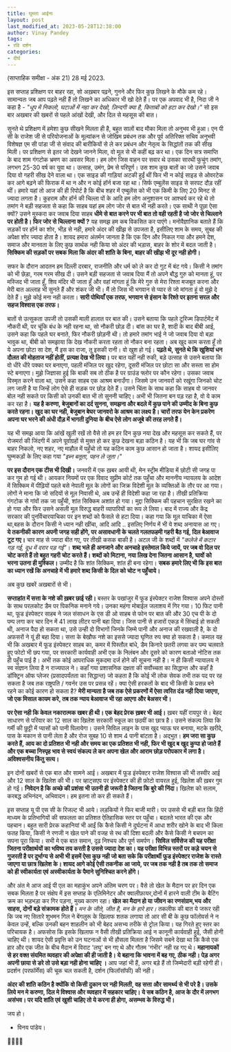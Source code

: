 ```yaml
---
title: घूमता आईना
layout: post
last_modified_at: 2023-05-28T12:38:00
author: Vinay Pandey
tags:
- रवि दर्शन
categories:
- दीर्घ
---
```

(साप्ताहिक समीक्षा - अंक 21)
28 मई 2023.

इस सप्ताह प्रशिक्षण पर बाहर रहा, सो अख़बार पढ़ने, गुनने और फिर कुछ लिखने के मौके कम रहे। सामान्यतः जब आप पढ़ते नही हैं तो लिखने का अधिकार भी खो देते हैं। पर एक अपवाद भी है, निदा जी ने कहा है - 
*"धूप में निकलो, घटाओं में नहा कर देखो,*
*ज़िन्दगी क्या है, किताबों को हटा कर देखो।"*
सो इस बार अखबार की खबरों से पहले आंखों देखी, और दिल से महसूस की बात। 

सुनते थे प्रशिक्षण में हमेशा कुछ सीखने मिलता ही है, बहुत सालों बाद मौका मिला तो अनुभव भी हुआ। एन पी सी के राजेश जी से परियोजनाओं के मूल्यांकन से जोखिम प्रबंधन तक और पूर्व अतिरिक्त सचिव अनुभवी विशेषज्ञ एम सी पांडा जी से संवाद की बारीकियों से ले कर प्रबंधन और नेतृत्व के सिद्धांतों तक की सीख मिली। पर प्रशिक्षण से इतर जो देखने जानने मिला, वो मूल से भी कहीं बढ़ कर था। एक दिन सत्र समाप्ति के बाद शाम गंगटोक भ्रमण का अवसर मिला। हम लोग जिस वाहन पर सवार थे उसका सारथी फुचुंग तमांग, लगभग 25-30 वर्ष का युवा था। उत्साह, उमंग, प्रेम से परिपूर्ण। उस शाम कुछ बातों का जो उसने जवाब दिया वो गहरी सीख देने वाला था। एक साइड की गाड़ियां अटकी हुईं थीं फिर भी न कोई साइड से ओवरटेक कर आगे बढ़ने की फिराक में था न और न कोई हॉर्न बजा रहा था। सिर्फ एम्बुलेंस साइड से सरपट दौड़ रहीं थीं। हमारे यहां तो आज की ही रिपोर्ट है कि बीच शहर में एम्बुलेंस को भी एक किमी के लिए 20 मिनट से ज्यादा लगता है। कुहराम और हॉर्न की चिल्ला पों के आदि हम लोग अनुशासन पर आश्चर्य कर रहे थे तो तमांग ने बड़ी सहजता से कहा कि साहब यहां हम लोग जोर से बात भी नही करते। एक साथी ने पूछा ऐसा क्यों? उसने मुस्करा कर जवाब दिया साहब **धीमे से बात करने पर भी बात तो वही रहती है जो जोर से चिल्लाने पर होती है। फिर जोर से चिल्लाना क्यों ?** यह समझ हम कब विकसित कर पाएंगे। मनोवैज्ञानिक बताते हैं कि सड़कों पर हॉर्न का शोर, भीड़ से नही, हमारे अंदर की खीझ से उपजता है, इसीलिए शाम के समय, सुबह की अपेक्षा शोर ज्यादा होता है। शायद हमारा अंतर्मन जानता है कि एक दिन और निकल गया और हमने देश, समाज और मानवता के लिए कुछ सार्थक नही किया सो अंदर की भड़ास, बाहर के शोर में बदल जाती है। **सिक्किम की सड़कों पर सबक मिला कि अंदर की शांति के बिना, बाहर की खीझ भी दूर नही होगी।**

सफर के दौरान आदतन हम दिल्ली दरबार, राजनीति और धर्म को ले कर दो गुट में बंट गये। किसी ने तमांग को भी छेड़ा, गरम गरम सीख दी। उसने बड़ी सहजता से जवाब दिया मैं तो अपने बौद्ध गुरु को मानता हूं, पर मस्जिद भी जाता हूँ, शिव मंदिर भी जाता हूँ और वहां मांगता हूं कि मेरे गुरु से मेरा रिश्ता मजबूत करना और मेरी बात अल्लाह भी सुनते हैं और शंकर जी भी। मैं तो जिस भी भगवान से प्यार से जो मांगता हूं वो मुझे दे देते हैं। मुझे कोई मना नही करता। **सारी पोथियाँ एक तरफ, भगवान से इंसान के रिश्ते पर इतना सरल और सहज विश्वास एक तरफ।**

बातों से उत्सुकता उपजी तो उसकी माली हालात पर बात की। उसने बताया कि पहले टूरिज्म डिपार्टमेंट में नौकरी थी, पर चूंकि बंध के नही रहना था, सो नौकरी छोड़ दी। बांस का घर है, शादी के बाद बीबी आई, उसने कहा कि पहले घर बनाते, फिर नौकरी छोड़नी थी। तो हमारे  तमांग भाई ने जो जवाब दिया वो बड़ा भावुक था, बीबी को समझाया कि देख नौकरी करता रहता तो नौकर बना रहता। अब खुद काम करता हूँ तो ये अपना छोटा सा देश, मैं इस का राजा, तू इसकी रानी। वो खुश हो गई। **पढ़ते थे, सुनते थे कि खुशियां धन दौलत की मोहताज नहीं होतीं, प्रत्यक्ष देख भी लिया।** पर बात यहीं नही रुकी, बड़े उत्साह से उसने बताया कि वो धीरे धीरे पक्का घर बनाएगा, पहली मंजिल पर खुद रहेगा, दूसरी मंजिल पर छोटा सा और सस्ता सा होम स्टे बनाएगा। मुझे जिज्ञासा हुई कि बाकी सब तो ठीक है पर ग्राउंड फ्लोर पर कौन रहेगा। उसका जवाब  विस्मृत करने वाला था, उसने कहा साहब एक आश्रम बनाउँगा। जिसमे उन जानवरों को रखूंगा जिनको चोट लग जाती है या जिन्हें लोग ऐसे ही सड़क पर छोड़ देते हैं। उसने चिंता के साथ कहा कि साहब वो जानवर बोल नही सकते पर किसी को उनकी बात भी तो सुननी चाहिए। अभी भी जितना बन पड़ रहा है, वो ये काम कर रहा है। **यह है करुणा, बेजुबानों का दर्द सुनना, समझना और बदले में कुछ पाने की उम्मीद के बिना कुछ करते रहना। खुद का घर नही, बेजुबान बेघर जानवरो के आश्रम का लक्ष्य है। चारों तरफ येन केन प्रकरेण अपना घर भरने की अंधी दौड़ में भागती दुनिया के बीच ऐसे लोग अजूबे की तरह लगते हैं।**

यह भी समझ आया कि आंखें खुली रखें तो वैसे तो हम हर दिन कुछ नया देख और महसूस कर सकते हैं, पर रोजमर्रा की जिंदगी में अपने पूर्वाग्रहों से मुक्त हो कर कुछ देखना बड़ा कठिन है। यह भी कि जब घर गांव से बाहर निकलो, नए शहर, नए माहौल में पहुँचो तो यह कठिन काम कुछ आसान हो जाता है। शायद इसीलिए घुम्मकड़ों के लिए कहा गया  *"इब्न बतूता, पहन ले जूता।"*

**पर इस दौरान एक टीस भी दिखी।** जनवरी में एक ख़बर आयी थी, मेन स्ट्रीम मीडिया में छोटी सी जगह पा कर गुम हो गई थी। आयकर नियमों पर एक विवाद सुप्रीम कोर्ट तक पहुँचा और माननीय न्यायलय के आदेश में सिक्किम में पीढ़ियों पहले बसे नेपाली मूल के लोगों का जिक्र विदेशी मूल के व्यक्तिओं के तौर पर आ गया। लोगों ने माना कि जो सदियों से मूल निवासी थे, अब उन्हें ही विदेशी कहा जा रहा है। तीखी प्रतिक्रिया गंगटोक से गांवों तक जा पहुँची, शांत सिक्किम अशांत हो गया। मुद्दा सिक्किम की पहचान सुरक्षित रखने का हो गया और फिर उसने असली मूल विरुद्ध बाहरी व्यापारियों का रूप ले लिया। बाद में राज्य और केंद्र सरकार की पुनर्विचारयाचिका पर इन शब्दों को फैसले से हटा दिया। कहा गया कि मूल याचिका में ऐसा था,बहस के दौरान किसी ने ध्यान नही खींचा, आदि आदि .. इसलिए निर्णय में भी ये शब्द अनायास आ गए। **ये तकनीकी कारण अपनी जगह सही होंगे, पर असावधानी के चलते गलतफहमी गहरी बैठ गई, दिल बेआवाज टूट गए।** चार माह से ज्यादा बीत गए, पर तीखी कसक बाकी है। अटल जी के शब्दों में *"कलेजे में कटार गड़ गई, दूध में दरार पड़ गई"*। **शब्द भले ही अनजाने और अनचाहे इस्तेमाल किये जायें, पर जब वो दिल पर चोट करते हैं तो बहुत गहरी चोट करते हैं। शब्दों को मिटाना, नया लिख देना जितना आसान है, घावों को भरना उतना ही मुश्किल।** उम्मीद है कि शांत सिक्किम, शांत ही बना रहेगा। **सबक हमारे लिए भी कि इस बात का ध्यान रखें कि अनचाहे में भी हमारे शब्द किसी के दिल को चोट न पहुँचाये।**

अब कुछ खबरें अखबारों से भी।

**सप्ताहांत में सत्ता के नशे की ख़बर छाई रही।** बस्तर के पखांजुर में फूड इंस्पेक्टर राजेश विश्वास अपने दोस्तों के साथ परलकोट डैम पर पिकनिक मनाने गये। उनका महंगा मोबाईल जलाशय में गिर गया। 10 फिट पानी था, फूड इंस्पेक्टर साहब ने जल संसाधन के एस डी ओ साहब से फोन पर बात की और 30 एच पी के दो पम्प लगा कर चार दिन में 41 लाख लीटर पानी बहा दिया। जिस पानी से हजारों एकड़ में सिंचाई हो सकती थी, अनाज पैदा हो सकता था, उसे उन्ही दो विभागों जिनके जिम्मे पानी और अनाज की रखवाली है, के दो अफसरों ने यूं ही बहा दिया। सत्ता के बेखौफ नशे का इससे ज्यादा घृणित रुप क्या हो सकता है। कमाल यह भी कि अखबार में फूड इंस्पेक्टर साहब का, कमर में पिस्तौल बांधे, डैम किनारे छतरी लगवा कर पम्प चलवाते हुए फोटो भी छप गया, पर सरकारी कार्यवाही अभी एक के निलंबन और दूसरे को कारण बताओ नोटिस तक ही पहुँच पाई है। अभी तक कोई आपराधिक मुकदमा दर्ज होने की सूचना नही है। न ही किसी न्यायालय ने स्व संज्ञान लिया है न राज्यपाल ने। कहाँ गया प्रशासनिक दक्षता की सर्वोच्चता का सिद्धान्त और कहाँ है डॉक्ट्रिन ऑफ प्लेजर (प्रसादपर्यंतता का सिद्धान्त) जो कहता है कि कोई भी लोक सेवक तभी तक पद पर रह सकता है जब तक राष्ट्रपति / गवर्नर उस पर प्रसन्न रहें। क्या ऐसी हरकतों के बाद भी किसी के प्रसन्न बने रहने का कोई कारण हो सकता है? **मेरी मान्यता है जब तक ऐसे प्रकरणों में ऐसा त्वरित दंड नही दिया जाएगा, जो एक मिसाल कायम करे, तब तक न्याय बेआवाज भी रहा आएगा और बेअसर भी।**

**पर ऐसा नही कि केवल नकारात्मक खबर ही थी। एक बेहद प्रेरक ख़बर भी आई।** ख़बर यहीं रायपुर से। बेहद साधारण से परिवार का 12 साल का खिलेश सरकारी स्कूल का छठवीं का छात्र है। उसने संकल्प लिया कि गर्मी की छुट्टी में प्यासों को पानी पिलायेगा। उसने सिविल लाइन के पास खुद प्याऊ घर बनाया, मटके खरीदे, पास के मकान से पानी लेता है और रोज सुबह 10 से शाम 4 पानी बांटता है। अद्भुत। **हम जरा सा कुछ करते हैं, आय का दो प्रतिशत भी नही और समय का एक प्रतिशत भी नही, फिर भी खुद ब खुद कुप्पा हो जाते हैं और एक बच्चा निस्पृह भाव से स्वयं संकल्प ले कर अपना खेल और आराम छोड़ परोपकार में लगा है। अविश्वसनीय किंतु सत्य।**

इन दोनों खबरों से एक बात और सामने आई। अखबार में फूड इंस्पेक्टर राजेश विश्वास की भी तस्वीर आई और 12 साल के खिलेश की भी। पर व्हाट्सएप पर इंस्पेक्टर की ही फ़ोटो वायरल हुई, खिलेश की ख़बर गुम हो गई। **निवेदन है कि अच्छे की प्रशंसा भी उतनी ही जरूरी है जितना कि बुरे की निंदा।** खिलेश को सलाम, करबद्ध अभिनंदन, अभिवादन। हम इतना तो कर ही सकते हैं।  

इस सप्ताह यू पी एस सी के रिजल्ट भी आये। लड़कियों ने फिर बाजी मारी। पर उससे भी बड़ी बात कि हिंदी माध्यम के प्रतिभागियों की सफलता का प्रतिशत ऐतिहासिक स्तर पर पहुँचा। बदलते भारत की एक और पहचान। बहुत सारी प्रेरक कहानियां भी आईं कि कैसे किसी ने दुर्घटना में आधा शरीर खोने के बाद भी किला फतह किया, किसी ने रणजी न खेल पाने की वजह से रथ की दिशा बदली और कैसे किसी ने बचपन का सपना पूरा किया। सभी मे एक बात समान, दृढ़ निश्चय और पूर्ण समर्पण। **सिविल सर्विसेज की यह परीक्षा जितना परीक्षार्थयों का भविष्य तय करती है उससे ज्यादा देश का। यह परीक्षा विभिन्न स्तरों पर कड़े चयन से गुजरती है पर दुर्भाग्य से अभी भी इसमें ऐसा कुछ नही जो बता सके कि परीक्षार्थी फूड इंस्पेक्टर राजेश के रास्ते जाएगा या छात्र खिलेश के। शायद आगे कोई ऐसी तकनीक आ जाये, पर जब तक नही है तब तक तो समाज को ही स्वीकार्यता एवं अस्वीकार्यता के पैमाने सुनिश्चित करने होंगे।**

और अंत मे आज आई पी एल का महाकुंभ अपने अंतिम चरण पर। वैसे तो खेल के मैदान पर हर दिन एक सबक मिलता है पर संक्षेप में इस सप्ताह के एलिमिनेटर और क्वालीफ़ायर,दोनों में हारने वाली टीम के बैटिंग क्रम का भड़भड़ा कर गिर पड़ना, मुख्य कारण रहा। **खेल का मैदान हो या जीवन का रणसंग्राम,भय और साहस, दोनों बड़े संक्रामक होते हैं।** *मन के जीते, जीत है, मन के हारे हार।*  तकलीफ की बात ये जरूर रही कि जब नए सितारे शुभमन गिल ने बेंगलुरू के खिलाफ शतक लगाया तो आर सी बी के कुछ फॉलोवर्स ने न केवल उन्हें, बल्कि उनकी बहन शाहलीन को भी बेहद असभ्य तरीके से ट्रोल किया। यह गिरते हुए स्तर का परिचायक है।  अफसोस कि इसके खिलाफ न वैसी तीखी प्रतिक्रिया आई न कानूनी कार्यवाही हुई, जैसी होनी चाहिए थी। शायद ऐसी प्रवृत्ति को उन घटनाओं से भी हौसला मिलता है जिसमे सबने देखा था कि कैसे एक हार और एक जीत के बीच मैदान में विराट 'लघु' बन गए थे और गौतम 'गंभीर' नही रह गए थे। **महानायकों से हर वक्त संयमित व्यवहार की अपेक्षा की ही जाती है। ये बहाना कि भावना में बह गए, ठीक नही। पेड़ अगर अपनी छाया से डरे तो उसे बड़ा नही होना चाहिए ।** आप जहां भी हैं, अगर बड़े हैं तो जिम्मेदारी बड़ी रहेगी ही। प्रदर्शन (परफॉर्मेंस) की चूक चल सकती है, दर्शन (फिलॉसॉफी) की नही।

**अंदर की शांति कठिन है क्योंकि वो किसी दुकान पर नही मिलती, वह सत्ता और सामर्थ्य से भी परे है। उसके लिये मन मे करुणा, दिल मे विश्वास और व्यवहार में सहकार चाहिए। ये सब कठिन है, आज के दौर में लगभग असंभव। पर यदि शांति एवं खुशी चाहिए तो ये करना ही होगा, असम्भव के विरुद्ध भी।**

जय हो।

- विनय पांडेय।

🙏🌷🌷🙏


